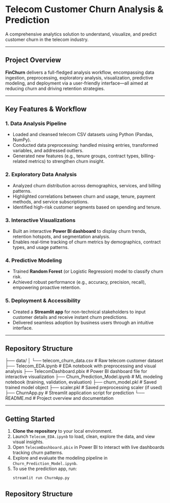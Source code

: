 # Telecom Customer Churn Analysis & Prediction

A comprehensive analytics solution to understand, visualize, and predict customer churn in the telecom industry.

---

##  Project Overview
**FinChurn** delivers a full-fledged analysis workflow, encompassing data ingestion, preprocessing, exploratory analysis, visualization, predictive modeling, and deployment via a user-friendly interface—all aimed at reducing churn and driving retention strategies.

---

##  Key Features & Workflow

### 1. Data Analysis Pipeline
- Loaded and cleansed telecom CSV datasets using Python (Pandas, NumPy).
- Conducted data preprocessing: handled missing entries, transformed variables, and addressed outliers.
- Generated new features (e.g., tenure groups, contract types, billing-related metrics) to strengthen churn insight.

### 2. Exploratory Data Analysis
- Analyzed churn distribution across demographics, services, and billing patterns.
- Highlighted correlations between churn and usage, tenure, payment methods, and service subscriptions.
- Identified high-risk customer segments based on spending and tenure.

### 3. Interactive Visualizations
- Built an interactive **Power BI dashboard** to display churn trends, retention hotspots, and segmentation analysis.
- Enables real-time tracking of churn metrics by demographics, contract types, and usage patterns.

### 4. Predictive Modeling
- Trained **Random Forest** (or Logistic Regression) model to classify churn risk.
- Achieved robust performance (e.g., accuracy, precision, recall), empowering proactive retention.

### 5. Deployment & Accessibility
- Created a **Streamlit app** for non-technical stakeholders to input customer details and receive instant churn predictions.
- Delivered seamless adoption by business users through an intuitive interface.

---

##  Repository Structure

├── data/
│ └── telecom_churn_data.csv # Raw telecom customer dataset
├── Telecom_EDA.ipynb # EDA notebook with preprocessing and visual analysis
├── TelecomDashboard.pbix # Power BI dashboard file for interactive visualization
├── Churn_Prediction_Model.ipynb # ML modeling notebook (training, validation, evaluation)
├── churn_model.pkl # Saved trained model object
├── scaler.pkl # Saved preprocessing scaler (if used)
├── ChurnApp.py # Streamlit application script for prediction
└── README.md # Project overview and documentation


---

##  Getting Started

1. **Clone the repository** to your local environment.
2. Launch `Telecom_EDA.ipynb` to load, clean, explore the data, and view visual insights.
3. Open `TelecomDashboard.pbix` in Power BI to interact with live dashboards tracking churn patterns.
4. Explore and evaluate the modeling pipeline in `Churn_Prediction_Model.ipynb`.
5. To use the prediction app, run:
   ```bash
   streamlit run ChurnApp.py


##  Repository Structure

